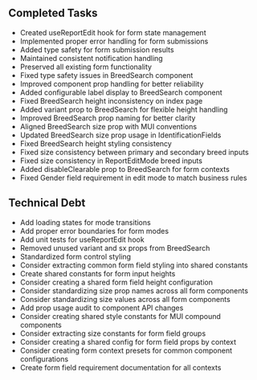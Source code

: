 ## Completed Tasks
- Created useReportEdit hook for form state management
- Implemented proper error handling for form submissions
- Added type safety for form submission results
- Maintained consistent notification handling
- Preserved all existing form functionality
- Fixed type safety issues in BreedSearch component
- Improved component prop handling for better reliability
- Added configurable label display to BreedSearch component
- Fixed BreedSearch height inconsistency on index page
- Added variant prop to BreedSearch for flexible height handling
- Improved BreedSearch prop naming for better clarity
- Aligned BreedSearch size prop with MUI conventions
- Updated BreedSearch size prop usage in IdentificationFields
- Fixed BreedSearch height styling consistency
- Fixed size consistency between primary and secondary breed inputs
- Fixed size consistency in ReportEditMode breed inputs
- Added disableClearable prop to BreedSearch for form contexts
- Fixed Gender field requirement in edit mode to match business rules

## Technical Debt
- Add loading states for mode transitions
- Add proper error boundaries for form modes
- Add unit tests for useReportEdit hook
- Removed unused variant and sx props from BreedSearch
- Standardized form control styling
- Consider extracting common form field styling into shared constants
- Create shared constants for form input heights
- Consider creating a shared form field height configuration
- Consider standardizing size prop names across all form components
- Consider standardizing size values across all form components
- Add prop usage audit to component API changes
- Consider creating shared style constants for MUI compound components
- Consider extracting size constants for form field groups
- Consider creating a shared config for form field props by context
- Consider creating form context presets for common component configurations
- Create form field requirement documentation for all contexts
